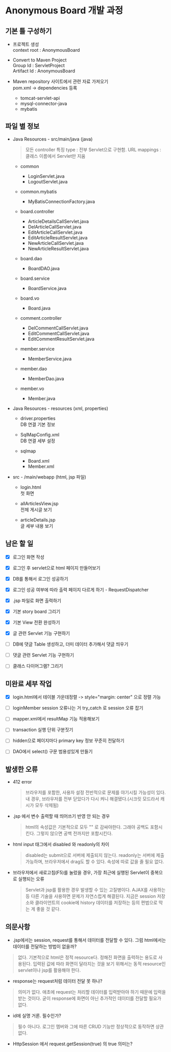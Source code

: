 # Anonymous Board 개발 과정

## 기본 틀 구성하기

* 프로젝트 생성 <br>
context root : AnonymousBoard

* Convert to Maven Project <br>
Group Id : ServletProject <br>
Artifact Id : AnonymousBoard

* Maven repository 사이트에서 관련 자료 가져오기 <br>
pom.xml	->	dependencies 등록
	- tomcat-servlet-api
	- mysql-connector-java
	- mybatis





## 파일 별 정보

* Java Resources - src/main/java (java)
	>모든 controller 특징
type : 전부 Servlet으로 구현함.
URL mappings : 클래스 이름에서 Servlet만 지움
		
	- common
		- LoginServlet.java
		- LogoutServlet.java
		
	- common.mybatis
		- MyBatisConnectionFactory.java
		
	- board.controller
		- ArticleDetailsCallServlet.java
		- DelArticleCallServlet.java
		- EditArticleCallServlet.java
		- EditArticleResultServlet.java
		- NewArticleCallServlet.java
		- NewArticleResultServlet.java
		
	- board.dao
		- BoardDAO.java
		
	- board.service
		- BoardService.java
		
	- board.vo
		- Board.java
			
	- comment.controller
		- DelCommentCallServlet.java
		- EditCommentCallServlet.java
		- EditCommentResultServlet.java

	- member.service
		- MemberService.java
		
	- member.dao
		- MemberDao.java
		
	- member.vo
		- Member.java



* Java Resources - resources (xml, properties)
	- driver.properties <br>
		DB 연결 기본 정보
		
	- SqlMapConfig.xml <br>
		DB 연결 세부 설정
		
	- sqlmap <br>
		- Board.xml
		- Member.xml



* src - /main/webapp (html, jsp 파일)
	- login.html <br>
		첫 화면
		
	- allArticlesView.jsp <br>
		전체 게시글 보기
		
	- articleDetails.jsp <br>
		글 세부 내용 보기





## 남은 할 일
- [x] 로그인 화면 작성
- [x] 로그인 후 servlet으로 html 페이지 만들어보기
- [x] DB를 통해서 로그인 성공하기
- [x] 로그인 성공 여부에 따라 출력 페이지 다르게 하기 - RequestDispatcher
- [x] .jsp 파일로 화면 출력하기
- [x] 기본 story board 그리기
- [x] 기본 View 전환 완성하기
- [x] 글 관련 Servlet 기능 구현하기
- [ ] DB에 댓글 Table 생성하고, 더미 데이터 추가해서 댓글 띄우기
- [ ] 댓글 관련 Servlet 기능 구현하기
- [ ] 클래스 다이어그램? 그리기





## 미완료 세부 작업
- [x] login.html에서 테이블 가운데정렬 -> style="margin: center" 으로 정렬 가능
- [ ] loginMember session 오류나는 거 try_catch 로 session 오류 잡기
- [ ] mapper.xml에서 resultMap 기능 적용해보기
- [ ] transaction 실행 단위 구분짓기
- [ ] hidden으로 페이지마다 primary key 정보 꾸준히 전달하기
- [ ] DAO에서 select() 구문 범용성있게 만들기





## 발생한 오류
* 412 error
	> 브라우저를 포함한, 사용자 설정 전반적으로 문제를 야기시킬 가능성이 있다.   
내 경우, 브라우저를 전부 닫았다가 다시 켜니 해결됐다.(시크릿 모드라서 캐시가 모두 삭제됨)

* .jsp 에서 변수 출력할 때 띄어쓰기 반영 안 되는 경우
	> html의 속성값은 기본적으로 모두 "" 로 감싸야한다. 그래야 공백도 포함시킨다.
그렇지 않으면 공백 전까지만 포함시킨다.

* html input 태그에서 disabled 와 readonly의 차이
	> disabled는 submit으로 서버에 제출되지 않는다.
readonly는 서버에 제출 가능하며, 브라우저에서 drag도 할 수 있다. 속성에 따로 값을 줄 필요 없다.

* 브라우저에서 새로고침(F5)를 눌렀을 경우, 가장 최근에 실행된 Servlet이 중복으로 실행되는 오류
	> Servlet과 jsp를 활용한 경우 발생할 수 있는 고질병이다.
AJAX를 사용하는 등 다른 기술을 사용하면 문제가 자연스럽게 해결된다.
지금은 session 저장소와 클라이언트의 cookie에 history 데이터를 저장하는 등의 편법으로 막는 게 좋을 것 같다.



## 의문사항
* .jsp에서는 session, request를 통해서 데이터를 전달할 수 있다. 그럼 html에서는 데이터를 전달하는 방법이 없을까?<br>
>없다. 기본적으로 html은 정적 resource다. 정해진 화면을 출력하는 용도로 사용된다.
입력된 값에 따라 화면이 달라지는 것을 보기 위해서는 동적 resource인 servlet이나 jsp를 활용해야 한다.

* response는 request처럼 데이터 전달 못 하나?
>의미가 없다. 애초에 request는 처리할 데이터를 입력받아야 하기 때문에 입력을 받는 것이다. 굳이 response에 화면이 아닌 추가적인 데이터를 전달할 필요가 없다.

* id에 실명 거론. 필수인가?
>필수 아니다. 로그인 멤버와 그에 따른 CRUD 기능만 정상적으로 동작하면 상관없다.

* HttpSession 에서 request.getSession(true) 의 true 의미는?
>

